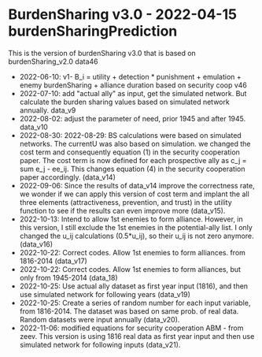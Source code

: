 # BurdenSharing v3.0 - 2022-04-15 burdenSharingPrediction

This is the version of burdenSharing v3.0 that is based on burdenSharing_v2.0 data46

* 2022-06-10: v1- B_i = utility + detection * punishment + emulation + enemy burdenSharing + alliance duration
  based on security coop v46
* 2022-07-10: add "actual ally" as input, get the simulated network. But calculate the burden sharing values
  based on simulated network annually. data_v9
* 2022-08-02: adjust the parameter of need, prior 1945 and after 1945. data_v10
* 2022-08-30: 2022-08-29: BS calculations were based on simulated networks. The currentU was also based on simulation.
   we changed the cost term and consequently equation (1) in the security cooperation paper. 
   The cost term is now defined for each prospective ally as c_j = sum e_j - ee_ij. 
   This changes equation (4) in the security cooperation paper accordingly. (data_v14)
* 2022-09-06: Since the results of data_v14 improve the correctness rate, we wonder if we can apply this version of cost term
    and implant the all three elements (attractiveness, prevention, and trust) in the utility function 
    to see if the results can even improve more (data_v15).
* 2022-10-13: Intend to allow 1st enemies to form alliance. However, in this version, I still exclude the 1st enemies in the potential-ally list.
    I only changed the u_ij calculations (0.5*u_ij), so their u_ij is not zero anymore. (data_v16)
* 2022-10-22: Correct codes. Allow 1st enemies to form alliances. from 1816-2014 (data_v17)
* 2022-10-22: Correct codes. Allow 1st enemies to form alliances, but only from 1945-2014 (data_18)
* 2022-10-25: Use actual ally dataset as first year input (1816), and then use simulated network for following years (data_v19)
* 2022-10-25: Create a series of random number for each input variable, from 1816-2014. The dataset
    was based on same prob. of real data. Random datasets were input annually (data_v20).
* 2022-11-06: modified equations for security cooperation ABM - from zeev. 
    This version is using 1816 real data as first year input and then use simulated network for following inputs (data_v21).